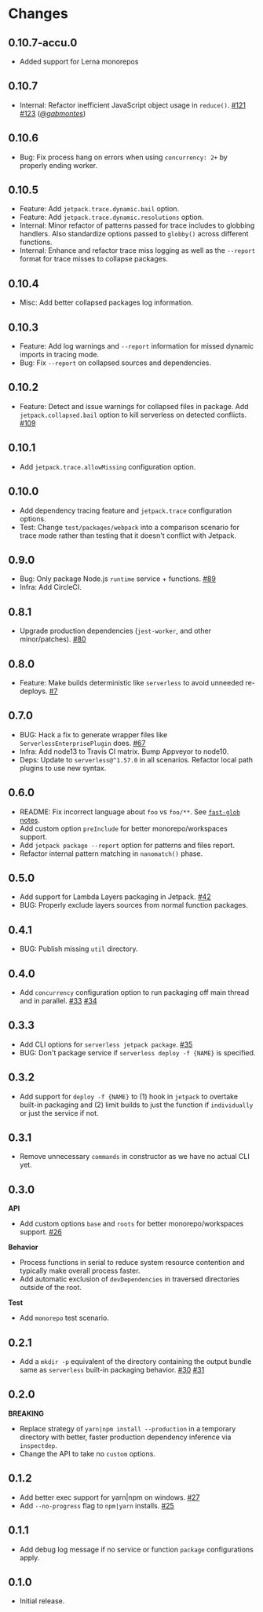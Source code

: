 Changes
=======

## 0.10.7-accu.0

* Added support for Lerna monorepos

## 0.10.7

* Internal: Refactor inefficient JavaScript object usage in `reduce()`.
  [#121](https://github.com/FormidableLabs/serverless-jetpack/pull/121)
  [#123](https://github.com/FormidableLabs/serverless-jetpack/pull/123)
  (*[@gabmontes][]*)

## 0.10.6

* Bug: Fix process hang on errors when using `concurrency: 2+` by properly ending worker.

## 0.10.5

* Feature: Add `jetpack.trace.dynamic.bail` option.
* Feature: Add `jetpack.trace.dynamic.resolutions` option.
* Internal: Minor refactor of patterns passed for trace includes to globbing handlers. Also standardize options passed to `globby()` across different functions.
* Internal: Enhance and refactor trace miss logging as well as the `--report` format for trace misses to collapse packages.

## 0.10.4

* Misc: Add better collapsed packages log information.

## 0.10.3

* Feature: Add log warnings and `--report` information for missed dynamic imports in tracing mode.
* Bug: Fix `--report` on collapsed sources and dependencies.

## 0.10.2

* Feature: Detect and issue warnings for collapsed files in package. Add `jetpack.collapsed.bail` option to kill serverless on detected conflicts.
  [#109](https://github.com/FormidableLabs/serverless-jetpack/pull/109)

## 0.10.1

* Add `jetpack.trace.allowMissing` configuration option.

## 0.10.0

* Add dependency tracing feature and `jetpack.trace` configuration options.
* Test: Change `test/packages/webpack` into a comparison scenario for trace mode rather than testing that it doesn't conflict with Jetpack.

## 0.9.0

* Bug: Only package Node.js `runtime` service + functions.
  [#89](https://github.com/FormidableLabs/serverless-jetpack/pull/89)
* Infra: Add CircleCI.

## 0.8.1

* Upgrade production dependencies (`jest-worker`, and other minor/patches).
  [#80](https://github.com/FormidableLabs/serverless-jetpack/pull/80)

## 0.8.0

* Feature: Make builds deterministic like `serverless` to avoid unneeded re-deploys.
  [#7](https://github.com/FormidableLabs/serverless-jetpack/pull/7)

## 0.7.0

* BUG: Hack a fix to generate wrapper files like `ServerlessEnterprisePlugin` does.
  [#67](https://github.com/FormidableLabs/serverless-jetpack/pull/67)
* Infra: Add node13 to Travis CI matrix. Bump Appveyor to node10.
* Deps: Update to `serverless@^1.57.0` in all scenarios. Refactor local path plugins to use new syntax.

## 0.6.0

* README: Fix incorrect language about `foo` vs `foo/**`. See [`fast-glob` notes](https://github.com/mrmlnc/fast-glob#how-to-exclude-directory-from-reading).
* Add custom option `preInclude` for better monorepo/workspaces support.
* Add `jetpack package --report` option for patterns and files report.
* Refactor internal pattern matching in `nanomatch()` phase.

## 0.5.0

* Add support for Lambda Layers packaging in Jetpack.
  [#42](https://github.com/FormidableLabs/serverless-jetpack/pull/42)
* BUG: Properly exclude layers sources from normal function packages.

## 0.4.1

* BUG: Publish missing `util` directory.

## 0.4.0

* Add `concurrency` configuration option to run packaging off main thread and in parallel.
  [#33](https://github.com/FormidableLabs/serverless-jetpack/pull/33)
  [#34](https://github.com/FormidableLabs/serverless-jetpack/pull/34)

## 0.3.3

* Add CLI options for `serverless jetpack package`.
  [#35](https://github.com/FormidableLabs/serverless-jetpack/pull/35)
* BUG: Don't package service if `serverless deploy -f {NAME}` is specified.

## 0.3.2

* Add support for `deploy -f {NAME}` to (1) hook in `jetpack` to overtake built-in packaging and (2) limit builds to just the function if `individually` or just the service if not.

## 0.3.1

* Remove unnecessary `commands` in constructor as we have no actual CLI yet.

## 0.3.0

**API**

* Add custom options `base` and `roots` for better monorepo/workspaces support.
  [#26](https://github.com/FormidableLabs/serverless-jetpack/pull/26)

**Behavior**

* Process functions in serial to reduce system resource contention and typically make overall process faster.
* Add automatic exclusion of `devDependencies` in traversed directories outside of the root.

**Test**

* Add `monorepo` test scenario.

## 0.2.1

* Add a `mkdir -p` equivalent of the directory containing the output bundle same as `serverless` built-in packaging behavior.
  [#30](https://github.com/FormidableLabs/serverless-jetpack/pull/30)
  [#31](https://github.com/FormidableLabs/serverless-jetpack/pull/31)

## 0.2.0

**BREAKING**

* Replace strategy of `yarn|npm install --production` in a temporary directory with better, faster production dependency inference via `inspectdep`.
* Change the API to take no `custom` options.

## 0.1.2

* Add better exec support for yarn|npm on windows.
  [#27](https://github.com/FormidableLabs/serverless-jetpack/pull/27)
* Add `--no-progress` flag to `npm|yarn` installs.
  [#25](https://github.com/FormidableLabs/serverless-jetpack/issues/25)

## 0.1.1

* Add debug log message if no service or function `package` configurations apply.

## 0.1.0

* Initial release.

[@gabmontes]: https://github.com/gabmontes
